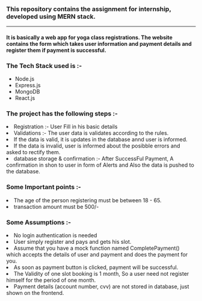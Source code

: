<h3>This repository contains the assignment for internship, developed using MERN stack.</h3>
<hr/>
<h4>It is basically a web app for yoga class registrations.
The website contains the form which takes user information and payment details and register them if payment is successful.</h4>
<h3>The Tech Stack used is :- </h3>
<ul>
<li> Node.js
<li> Express.js
<li> MongoDB
<li> React.js
</ul>
<h3>The project has the following steps :- </h3>
<li> Registration :- User Fill in his basic details
<li> Validations :- The user data is validates according to the rules.
<li> If the data is valid, it is updates in the database annd user is informed.
<li> If the data is invalid, user is informed about the posibble errors and asked to rectify them.
<li> database storage & confirmation :- After SuccessFul Payment, A confirmation in shon to user in form of Alerts and Also the data is pushed to the database.

<h3> Some Important points :- </h3>
<li> The age of the person registering must be between 18 - 65.
<li> transaction amount must be 500/-

<h3>Some Assumptions :- </h3> 
<li>No login authentication is needed
<li> User simply register and pays and gets his slot.
<li> Assume that you have a mock function named CompletePayment() which accepts the
details of user and payment and does the payment for you.
<li> As soon as payment button is clicked, payment will be successful.
<li> The Validity of one slot booking is 1 month, So a user need not register himself for the period of one month.
<li> Payment details (account number, cvv) are not stored in database, just shown on the frontend.

